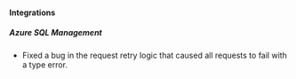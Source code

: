 
#### Integrations

##### Azure SQL Management

- Fixed a bug in the request retry logic that caused all requests to fail with a type error.

